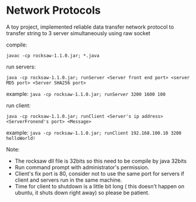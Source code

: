 # Network Protocols

A toy project, implemented reliable data transfer network protocol to transfer string to 3 server simultaneously using raw socket

compile:

```
javac -cp rocksaw-1.1.0.jar; *.java
```


run servers:

```
java -cp rocksaw-1.1.0.jar; runServer <Server front end port> <server MD5 port> <Server SHA256 port>
```

example: `java -cp rocksaw-1.1.0.jar; runServer 3200 1600 100`


run client: 

```
java -cp rocksaw-1.1.0.jar; runClient <Server's ip address> <ServerFronend's port> <Message>
```
example: ``java -cp rocksaw-1.1.0.jar; runClient 192.168.100.10 3200 helloWorld!``


Note:
- The rocksaw dll file is 32bits so this need to be compile by java 32bits
- Run command prompt with administrator's permission. 
- Client's fix port is 80, consider not to use the same port for servers if client and servers run in the same machine.
- Time for client to shutdown is a little bit long ( this doesn't happen on ubuntu, it shuts down right away) so please be patient.
